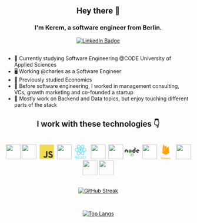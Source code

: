 <div align="center">

## Hey there 👋

### I'm Kerem, a software engineer from Berlin.

<div id="badges">
  <a href="https://www.linkedin.com/in/kerem-ali-kaynak/">
    <img src="https://img.shields.io/badge/LinkedIn-blue?style=for-the-badge&logo=linkedin&logoColor=white" alt="LinkedIn Badge"/>
  </a>
</div>

<br />
<div align="left" >
  
- 🔭  Currently studying Software Engineering @CODE University of Applied Sciences
- 🖥️  Working @charles as a Software Engineer
- 🏦  Previously studied Economics
- 🌱  Before software engineering, I worked in management consulting, VCs, growth marketing and co-founded a startup
- 🤔  Mostly work on Backend and Data topics, but enjoy touching different parts of the stack
  
</div>

## I work with these technologies 👇
<br />
<div>
  <img src="https://cdn.jsdelivr.net/gh/devicons/devicon/icons/go/go-original-wordmark.svg" width="40" height="40" />
  <img src="https://cdn.jsdelivr.net/gh/devicons/devicon/icons/python/python-original.svg" width="40" height="40" />&nbsp;
  <img src="https://github.com/devicons/devicon/blob/master/icons/javascript/javascript-original.svg" title="JavaScript" alt="JavaScript" width="40" height="40"/>&nbsp;
  <img src="https://cdn.jsdelivr.net/gh/devicons/devicon/icons/typescript/typescript-original.svg" width="40" height="40" />
  <img src="https://github.com/devicons/devicon/blob/master/icons/react/react-original-wordmark.svg" title="React" alt="React" width="40" height="40"/>&nbsp;
  <img src="https://cdn.jsdelivr.net/gh/devicons/devicon/icons/vuejs/vuejs-original.svg" height="40" width="40" />&nbsp;
  <img src="https://cdn.jsdelivr.net/gh/devicons/devicon/icons/tailwindcss/tailwindcss-plain.svg" height="40" width="40" />
  <img src="https://github.com/devicons/devicon/blob/master/icons/nodejs/nodejs-original-wordmark.svg" title="NodeJS" alt="NodeJS" width="40" height="40"/>&nbsp;
  <img src="https://cdn.jsdelivr.net/gh/devicons/devicon/icons/googlecloud/googlecloud-original.svg" width="40" height="40" />
  <img src="https://github.com/devicons/devicon/blob/master/icons/firebase/firebase-plain-wordmark.svg" title="Firebase" alt="Firebase" width="40" height="40"/>&nbsp;
  <img src="https://cdn.jsdelivr.net/gh/devicons/devicon/icons/postgresql/postgresql-original.svg" width="40" height="40" />
  <img src="https://cdn.jsdelivr.net/gh/devicons/devicon/icons/docker/docker-plain.svg" width="40" height="40" />
  <img src="https://cdn.jsdelivr.net/gh/devicons/devicon/icons/terraform/terraform-original.svg" width="40" height="40" />
</div>
<br />

[![GitHub Streak](http://github-readme-streak-stats.herokuapp.com?user=kerem-kaynak&theme=dark&background=000000)](https://git.io/streak-stats)

<br />

[![Top Langs](https://github-readme-stats.vercel.app/api/top-langs/?username=kerem-kaynak&layout=compact&theme=vision-friendly-dark)](https://github.com/anuraghazra/github-readme-stats)

</div>

<!--
**kerem-kaynak/kerem-kaynak** is a ✨ _special_ ✨ repository because its `README.md` (this file) appears on your GitHub profile.

Here are some ideas to get you started:

- 🔭 I’m currently working on ...
- 🌱 I’m currently learning ...
- 👯 I’m looking to collaborate on ...
- 🤔 I’m looking for help with ...
- 💬 Ask me about ...
- 📫 How to reach me: ...
- 😄 Pronouns: ...
- ⚡ Fun fact: ...
-->
